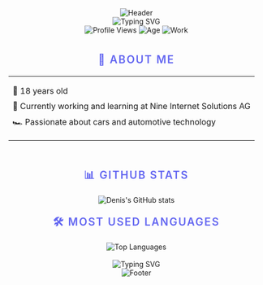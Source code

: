 <div align="center">
  <img src="https://capsule-render.vercel.app/api?type=waving&color=6366F1&height=200&section=header&text=Denis&fontSize=80&fontAlignY=35&desc=Welcome%20to%20my%20profile!&descAlignY=55&descAlign=50&animation=twinkling" alt="Header" />
</div>

<div align="center">
  <img src="https://readme-typing-svg.herokuapp.com?font=Inter&weight=600&size=40&pause=1000&color=6366F1&center=true&vCenter=true&width=600&height=100&lines=Hi+there+👋;I'm+Denis" alt="Typing SVG" />
</div>

<div align="center">
  <img src="https://komarev.com/ghpvc/?username=BusyDenis&style=for-the-badge&color=6366F1" alt="Profile Views" />
  <img src="https://img.shields.io/badge/Age-18-6366F1?style=for-the-badge&logo=calendar" alt="Age" />
  <img src="https://img.shields.io/badge/Working-Nine%20Internet%20Solutions%20AG-6366F1?style=for-the-badge&logo=office" alt="Work" />
</div>

<br>

<div align="center">
  <h2 style="color: #6366F1; font-family: 'Inter', sans-serif; font-weight: 600; text-transform: uppercase; letter-spacing: 2px; margin: 20px 0;">🚀 About Me</h2>
</div>

<div align="center">
  <table>
    <tr>
      <td>
        <ul style="list-style-type: none; padding: 0;">
          <li style="margin: 10px 0;">🎂 18 years old</li>
          <li style="margin: 10px 0;">💼 Currently working and learning at Nine Internet Solutions AG</li>
          <li style="margin: 10px 0;">🏎️ Passionate about cars and automotive technology</li>
        </ul>
      </td>
    </tr>
  </table>
</div>

<br>

<div align="center">
  <h2 style="color: #6366F1; font-family: 'Inter', sans-serif; font-weight: 600; text-transform: uppercase; letter-spacing: 2px; margin: 20px 0;">📊 GitHub Stats</h2>
</div>

<div align="center">
  <img src="https://github-readme-stats.vercel.app/api?username=BusyDenis&show_icons=true&theme=tokyonight&hide_border=true&include_all_commits=true&count_private=true&custom_title=My%20GitHub%20Stats&title_color=6366F1&text_color=fff&icon_color=6366F1" alt="Denis's GitHub stats" />
</div>

<div align="center">
  <h2 style="color: #6366F1; font-family: 'Inter', sans-serif; font-weight: 600; text-transform: uppercase; letter-spacing: 2px; margin: 20px 0;">🛠️ Most Used Languages</h2>
</div>

<div align="center">
  <img src="https://github-readme-stats.vercel.app/api/top-langs/?username=BusyDenis&layout=compact&theme=tokyonight&hide_border=true&custom_title=My%20Top%20Languages&title_color=6366F1&text_color=fff" alt="Top Languages" />
</div>

<br>

<div align="center">
  <img src="https://readme-typing-svg.herokuapp.com?font=Inter&weight=500&size=20&pause=1000&color=6366F1&center=true&vCenter=true&width=435&lines=Feel+free+to+connect+with+me!;Let's+create+something+amazing+together!" alt="Typing SVG" />
</div>

<div align="center">
  <img src="https://capsule-render.vercel.app/api?type=waving&color=6366F1&height=100&section=footer&text=Thanks%20for%20visiting!&fontSize=30&fontAlignY=35&animation=twinkling" alt="Footer" />
</div>
